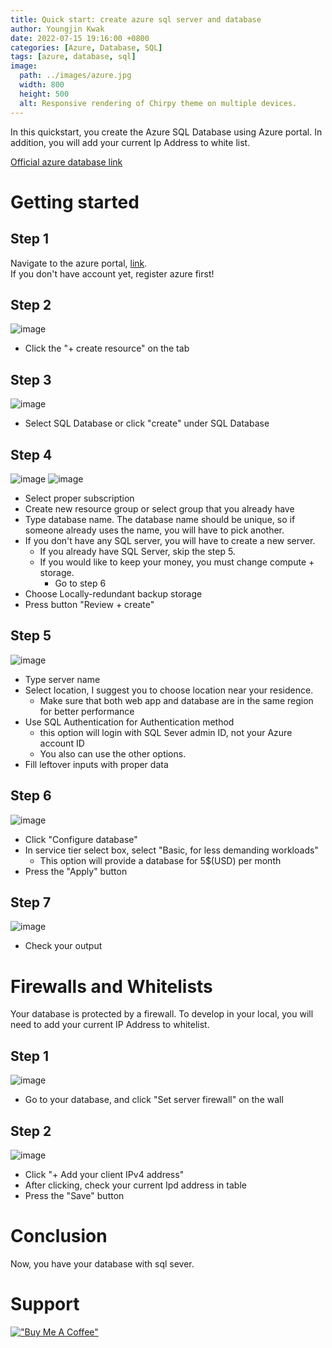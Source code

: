 ```yaml
---
title: Quick start: create azure sql server and database
author: Youngjin Kwak
date: 2022-07-15 19:16:00 +0800
categories: [Azure, Database, SQL]
tags: [azure, database, sql]
image:
  path: ../images/azure.jpg
  width: 800
  height: 500
  alt: Responsive rendering of Chirpy theme on multiple devices.
---
```


[//]: # (![azure]&#40;../images/azure.jpg&#41;)

In this quickstart, you create the Azure SQL Database using Azure portal.
In addition, you will add your current Ip Address to white list.

[Official azure database link](https://azure.microsoft.com/en-ca/free/cosmos-db/search/?&ef_id=CjwKCAjwoMSWBhAdEiwAVJ2ndmGrePZZiNQYQ7AgyA5Cefr1JwxycghnEqAIzg5NtQwh_CpubPc-qxoCq5oQAvD_BwE:G:s&OCID=AIDcmmqz3gd78m_SEM_CjwKCAjwoMSWBhAdEiwAVJ2ndmGrePZZiNQYQ7AgyA5Cefr1JwxycghnEqAIzg5NtQwh_CpubPc-qxoCq5oQAvD_BwE:G:s&gclid=CjwKCAjwoMSWBhAdEiwAVJ2ndmGrePZZiNQYQ7AgyA5Cefr1JwxycghnEqAIzg5NtQwh_CpubPc-qxoCq5oQAvD_BwE)

# Getting started
## Step 1
Navigate to the azure portal, [link](https://portal.azure.com). <br>
If you don't have account yet, register azure first!

## Step 2
![image](../images/azure-database/one.png)
- Click the "+ create resource" on the tab

## Step 3
![image](../images/azure-database/2.png)
- Select SQL Database or click "create" under SQL Database

## Step 4
![image](../images/azure-database/three.png)
![image](../images/azure-database/4.png)
- Select proper subscription
- Create new resource group or select group that you already have
- Type database name. The database name should be unique, so if someone already uses the name, you will have to pick another.
- If you don't have any SQL server, you will have to create a new server.
  - If you already have SQL Server, skip the step 5.
  - If you would like to keep your money, you must change compute + storage.
    - Go to step 6
- Choose Locally-redundant backup storage
- Press button "Review + create"

## Step 5
![image](../images/azure-database/6.png)
- Type server name
- Select location, I suggest you to choose location near your residence.
  - Make sure that both web app and database are in the same region for better performance
- Use SQL Authentication for Authentication method
  - this option will login with SQL Sever admin ID, not your Azure account ID
  - You also can use the other options.
- Fill leftover inputs with proper data

## Step 6
![image](../images/azure-database/5.png)
- Click "Configure database"
- In service tier select box, select "Basic, for less demanding workloads"
  - This option will provide a database for 5$(USD) per month
- Press the "Apply" button

## Step 7
![image](../images/azure-database/7.png)
- Check your output

# Firewalls and Whitelists
Your database is protected by a firewall. To develop in your local, you will need to add your current IP Address to whitelist.

## Step 1
![image](../images/azure-database/7.png)
- Go to your database, and click "Set server firewall" on the wall

## Step 2
![image](../images/azure-database/8.png)
- Click "+ Add your client IPv4 address"
- After clicking, check your current Ipd address in table
- Press the "Save" button

# Conclusion
Now, you have your database with sql sever.

# Support
[!["Buy Me A Coffee"](https://www.buymeacoffee.com/assets/img/custom_images/orange_img.png)](https://www.buymeacoffee.com/youngjinkwak)
